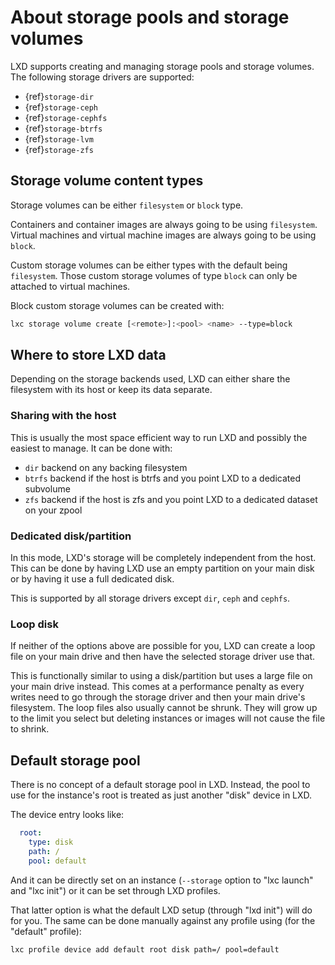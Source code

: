 # About storage pools and storage volumes
LXD supports creating and managing storage pools and storage volumes.
The following storage drivers are supported:

- {ref}`storage-dir`
- {ref}`storage-ceph`
- {ref}`storage-cephfs`
- {ref}`storage-btrfs`
- {ref}`storage-lvm`
- {ref}`storage-zfs`

## Storage volume content types
Storage volumes can be either `filesystem` or `block` type.

Containers and container images are always going to be using `filesystem`.
Virtual machines and virtual machine images are always going to be using `block`.

Custom storage volumes can be either types with the default being `filesystem`.
Those custom storage volumes of type `block` can only be attached to virtual machines.

Block custom storage volumes can be created with:

```bash
lxc storage volume create [<remote>]:<pool> <name> --type=block
```

## Where to store LXD data
Depending on the storage backends used, LXD can either share the filesystem with its host or keep its data separate.

### Sharing with the host
This is usually the most space efficient way to run LXD and possibly the easiest to manage.
It can be done with:

 - `dir` backend on any backing filesystem
 - `btrfs` backend if the host is btrfs and you point LXD to a dedicated subvolume
 - `zfs` backend if the host is zfs and you point LXD to a dedicated dataset on your zpool

### Dedicated disk/partition
In this mode, LXD's storage will be completely independent from the host.
This can be done by having LXD use an empty partition on your main disk or by having it use a full dedicated disk.

This is supported by all storage drivers except `dir`, `ceph` and `cephfs`.

### Loop disk
If neither of the options above are possible for you, LXD can create a loop file
on your main drive and then have the selected storage driver use that.

This is functionally similar to using a disk/partition but uses a large file on your main drive instead.
This comes at a performance penalty as every writes need to go through the storage driver and then your main
drive's filesystem. The loop files also usually cannot be shrunk.
They will grow up to the limit you select but deleting instances or images will not cause the file to shrink.

## Default storage pool
There is no concept of a default storage pool in LXD.
Instead, the pool to use for the instance's root is treated as just another "disk" device in LXD.

The device entry looks like:

```yaml
  root:
    type: disk
    path: /
    pool: default
```

And it can be directly set on an instance (`--storage` option to "lxc launch" and "lxc init")
or it can be set through LXD profiles.

That latter option is what the default LXD setup (through "lxd init") will do for you.
The same can be done manually against any profile using (for the "default" profile):

```bash
lxc profile device add default root disk path=/ pool=default
```
